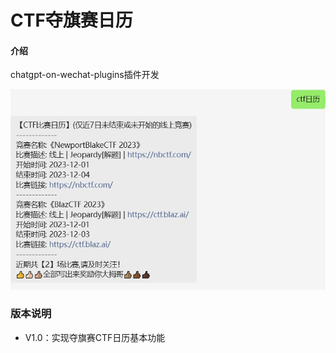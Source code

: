 # CTF夺旗赛日历

#### 介绍
chatgpt-on-wechat-plugins插件开发

![demo](demo.png)

### 版本说明

- V1.0：实现夺旗赛CTF日历基本功能
